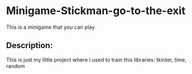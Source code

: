# Minigame-Stickman-go-to-the-exit

This is a minigame that you can play 

## Description:

This is just my little project where i used to train this libraries: tkinter, time, random